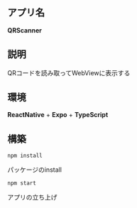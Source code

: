 ## アプリ名
**QRScanner**

## 説明
QRコードを読み取ってWebViewに表示する

## 環境
**ReactNative** + **Expo** + **TypeScript**

## 構築
``npm install``

パッケージのinstall

``npm start``

アプリの立ち上げ
